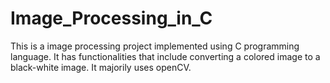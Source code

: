 # Image_Processing_in_C
This is a image processing project implemented using C programming language. It has functionalities that include converting a colored image to a black-white image. It majorily uses openCV.
